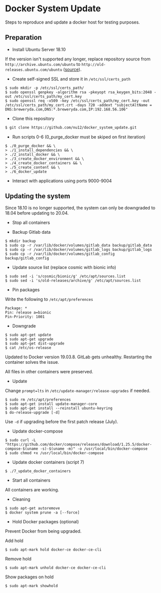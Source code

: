 # Docker System Update
Steps to reproduce and update a docker host for testing purposes.


## Preparation

 * Install Ubuntu Server 18.10

If the version isn't supported any longer, replace repository source from `http://archive.ubuntu.com/ubuntu` to `http://old-releases.ubuntu.com/ubuntu` ([source](https://superuser.com/questions/1527250/apt-update-error-with-ubuntu-18-10-cosmic-version)).

 * Create self-signed SSL and store it in `/etc/ssl/certs_path`

```shell
$ sudo mkdir -p /etc/ssl/certs_path/
$ sudo openssl genpkey -algorithm rsa -pkeyopt rsa_keygen_bits:2048 -out /etc/ssl/certs_path/my_cert.key
$ sudo openssl req -x509 -key /etc/ssl/certs_path/my_cert.key -out /etc/ssl/certs_path/my_cert.crt -days 720 -addext "subjectAltName = DNS:breweryda.com,DNS:*.breweryda.com,IP:192.168.56.106"
```

 * Clone this repository

```bash
$ git clone https://github.com/nu12/docker_system_update.git
```

 * Run scripts 0-6 (0_purge_docker must be skiped on first iteration)

```shell
$ ./0_purge_docker && \
> ./1_install_dependencies && \
> ./2_install_docker && \
> ./3_create_docker_environment && \
> ./4_create_docker_containers && \
> ./5_create_content && \
> ./6_docker_update
```
 * Interact with applications using ports 9000-9004

## Updating the system

Since 18.10 is no longer supported, the system can only be downgraded to 18.04 before updating to 20.04.

 * Stop all containers

 * Backup Gitlab data

```shell
$ mkdir backup
$ sudo cp -r /var/lib/docker/volumes/gitlab_data backup/gitlab_data
$ sudo cp -r /var/lib/docker/volumes/gitlab_logs backup/gitlab_logs
$ sudo cp -r /var/lib/docker/volumes/gitlab_config backup/gitlab_config
```

 * Update source list (replace cosmic with bionic info)
```shell
$ sudo sed -i 's/cosmic/bionic/g' /etc/apt/sources.list
$ sudo sed -i 's/old-releases/archive/g' /etc/apt/sources.list
```

 * Pin packages

Write the following to `/etc/apt/preferences`
```
Package: *
Pin: release a=bionic
Pin-Priority: 1001
```

 * Downgrade
```shell
$ sudo apt-get update
$ sudo apt-get upgrade
$ sudo apt-get dist-upgrade
$ cat /etc/os-release
```

Updated to Docker version 19.03.8. GitLab gets unhealthy. Restarting the container solves the issue.

All files in other containers were preserved.

 * Update

Change `prompt=lts` in `/etc/update-manager/release-upgrades` if needed.

```shell
$ sudo rm /etc/apt/preferences
$ sudo apt-get install update-manager-core
$ sudo apt-get install --reinstall ubuntu-keyring
$ do-release-upgrade [-d]
```

Use `-d` if upgrading before the first patch release (July).

 * Update docker-compose

```shell
$ sudo curl -L "https://github.com/docker/compose/releases/download/1.25.5/docker-compose-$(uname -s)-$(uname -m)" -o /usr/local/bin/docker-compose
$ sudo chmod +x /usr/local/bin/docker-compose
```

 * Update docker containers (script 7)

```shell
$ ./7_update_docker_containers
```

 * Start all containers

All containers are working.

 * Cleaning
```shell
$ sudo apt-get autoremove
$ docker system prune -a [--force]
```

 * Hold Docker packages (optional)

Prevent Docker from being upgraded. 

Add hold

```shell
$ sudo apt-mark hold docker-ce docker-ce-cli
```

Remove hold

```shell
$ sudo apt-mark unhold docker-ce docker-ce-cli
```

Show packages on hold

```shell
$ sudo apt-mark showhold
```
